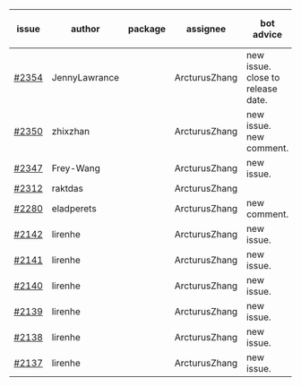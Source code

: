 | issue | author | package | assignee | bot advice | created date of issue | target release date | date from target |
| ------ | ------ | ------ | ------ | ------ | ------ | ------ | :-----: |
| [#2354](https://github.com/Azure/sdk-release-request/issues/2354) | JennyLawrance |  | ArcturusZhang | new issue. close to release date.  | 01-06 | 01-10 | 2 |
| [#2350](https://github.com/Azure/sdk-release-request/issues/2350) | zhixzhan |  | ArcturusZhang | new issue. new comment. | 01-06 | 01-20 |  |
| [#2347](https://github.com/Azure/sdk-release-request/issues/2347) | Frey-Wang |  | ArcturusZhang | new issue. | 01-06 | 01-20 |  |
| [#2312](https://github.com/Azure/sdk-release-request/issues/2312) | raktdas |  | ArcturusZhang |  | 12-15 | 12-17 |  |
| [#2280](https://github.com/Azure/sdk-release-request/issues/2280) | eladperets |  | ArcturusZhang | new comment. | 12-04 | 12-08 |  |
| [#2142](https://github.com/Azure/sdk-release-request/issues/2142) | lirenhe |  | ArcturusZhang | new issue. | 10-20 | 11-03 |  |
| [#2141](https://github.com/Azure/sdk-release-request/issues/2141) | lirenhe |  | ArcturusZhang | new issue. | 10-20 | 11-03 |  |
| [#2140](https://github.com/Azure/sdk-release-request/issues/2140) | lirenhe |  | ArcturusZhang | new issue. | 10-20 | 11-05 |  |
| [#2139](https://github.com/Azure/sdk-release-request/issues/2139) | lirenhe |  | ArcturusZhang | new issue. | 10-20 | 11-05 |  |
| [#2138](https://github.com/Azure/sdk-release-request/issues/2138) | lirenhe |  | ArcturusZhang | new issue. | 10-20 | 11-05 |  |
| [#2137](https://github.com/Azure/sdk-release-request/issues/2137) | lirenhe |  | ArcturusZhang | new issue. | 10-20 | 11-05 |  |
